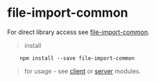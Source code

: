# file-import-common
For direct library access see [file-import-common](https://github.com/matyb/tree/master/src_modules/common).
> install
```
    npm install --save file-import-common
```
> for usage - see [client](https://github.com/matyb/tree/master/src_modules/client) or [server](https://github.com/matyb/tree/master/src_modules/server) modules.